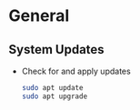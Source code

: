 # General

## System Updates

- Check for and apply updates
  ```bash
  sudo apt update
  sudo apt upgrade
  ```
